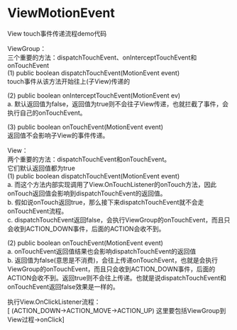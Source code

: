 # ViewMotionEvent
View touch事件传递流程demo代码

ViewGroup：  
三个重要的方法：dispatchTouchEvent、onInterceptTouchEvent和onTouchEvent  
(1) public boolean dispatchTouchEvent(MotionEvent event)  
touch事件从该方法开始往上(子View)传递的

(2) public boolean onInterceptTouchEvent(MotionEvent ev)  
a. 默认返回值为false，返回值为true则不会往子View传递，也就拦截了事件，会执行自己的onTouchEvent。  

(3) public boolean onTouchEvent(MotionEvent event)  
返回值不会影响子View的事件传递。  

View：  
两个重要的方法：dispatchTouchEvent和onTouchEvent。  
它们默认返回值都为true  
(1) public boolean dispatchTouchEvent(MotionEvent event)  
a.  而这个方法内部实现调用了View.OnTouchListener的onTouch方法，因此onTouch返回值会影响到dispatchTouchEvent的返回值。  
b.  假如说onTouch返回true，那么接下来dispatchTouchEvent就不会走onTouchEvent流程。  
c.  dispatchTouchEvent返回false，会执行ViewGroup的onTouchEvent，而且只会收到ACTION_DOWN事件，后面的ACTION会收不到。  

(2) public boolean onTouchEvent(MotionEvent event)  
a. onTouchEvent返回值结果也会影响dispatchTouchEvent的返回值  
b. 返回值为false(意思是不消费)，会往上传递onTouchEvent，也就是会执行ViewGroup的onTouchEvent，而且只会收到ACTION_DOWN事件，后面的ACTION会收不到。返回true则不会往上传递。也就是说dispatchTouchEvent和onTouchEvent返回false效果是一样的。  

执行View.OnClickListener流程：  
 [ (ACTION_DOWN->ACTION_MOVE->ACTION_UP) 这里要包括ViewGroup到View过程->onClick]
